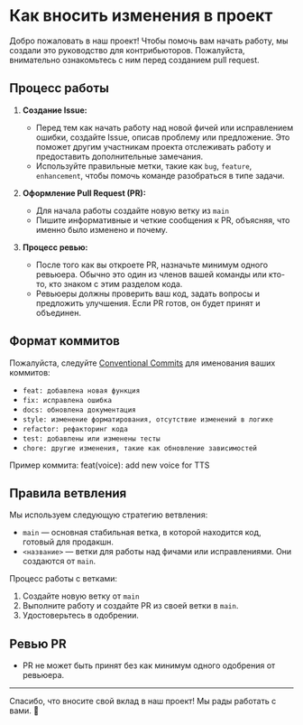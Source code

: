 # Как вносить изменения в проект

Добро пожаловать в наш проект! Чтобы помочь вам начать работу, мы создали это руководство для контрибьюторов. Пожалуйста, внимательно ознакомьтесь с ним перед созданием pull request.

## Процесс работы

1. **Создание Issue:**
   - Перед тем как начать работу над новой фичей или исправлением ошибки, создайте Issue, описав проблему или предложение. Это поможет другим участникам проекта отслеживать работу и предоставить дополнительные замечания.
   - Используйте правильные метки, такие как `bug`, `feature`, `enhancement`, чтобы помочь команде разобраться в типе задачи.

2. **Оформление Pull Request (PR):**
   - Для начала работы создайте новую ветку из `main`
   - Пишите информативные и четкие сообщения к PR, объясняя, что именно было изменено и почему.

3. **Процесс ревью:**
   - После того как вы откроете PR, назначьте минимум одного ревьюера. Обычно это один из членов вашей команды или кто-то, кто знаком с этим разделом кода.
   - Ревьюеры должны проверить ваш код, задать вопросы и предложить улучшения. Если PR готов, он будет принят и объединен.

## Формат коммитов

Пожалуйста, следуйте [Conventional Commits](https://www.conventionalcommits.org/en/v1.0.0/) для именования ваших коммитов:

- `feat: добавлена новая функция`
- `fix: исправлена ошибка`
- `docs: обновлена документация`
- `style: изменение форматирования, отсутствие изменений в логике`
- `refactor: рефакторинг кода`
- `test: добавлены или изменены тесты`
- `chore: другие изменения, такие как обновление зависимостей`

Пример коммита:
feat(voice): add new voice for TTS

## Правила ветвления

Мы используем следующую стратегию ветвления:

- `main` — основная стабильная ветка, в которой находится код, готовый для продакшн.
- `<название>` — ветки для работы над фичами или исправлениями. Они создаются от `main`.

Процесс работы с ветками:
1. Создайте новую ветку от `main`
2. Выполните работу и создайте PR из своей ветки в `main`.
3. Удостоверьтесь в одобрении.

## Ревью PR

- PR не может быть принят без как минимум одного одобрения от ревьюера.

---

Спасибо, что вносите свой вклад в наш проект! Мы рады работать с вами. 🚀
